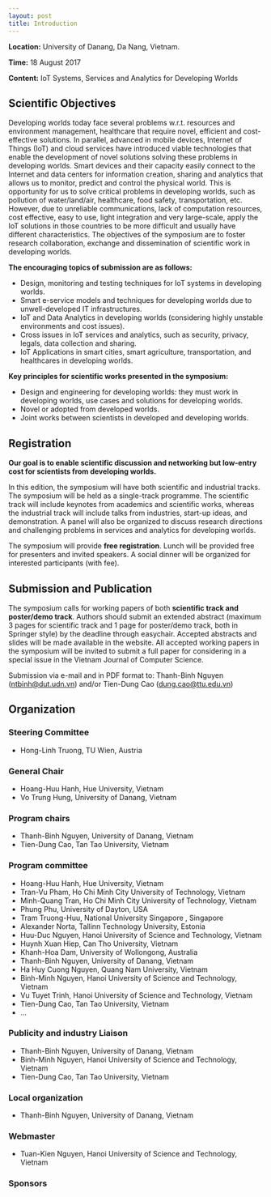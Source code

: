 ```yaml
---
layout: post
title: Introduction
---
```


<i class="fa fa-home fa-lg"></i><b> Location:</b> University of Danang, Da Nang, Vietnam.

<i class="fa fa-clock-o fa-lg"></i><b> Time:</b>  18 August 2017

<i class="fa fa-newspaper-o fa-lg"></i><b> Content:</b> IoT  Systems, Services and Analytics for Developing Worlds

<script src="{{ site.url }}/public/js/custom.js" type="text/javascript" charset="utf-8" async defer></script>

## Scientific Objectives

Developing worlds today face several problems w.r.t. resources and environment management, healthcare that require novel, efficient and cost-effective solutions. In parallel, advanced in mobile devices, Internet of Things (IoT) and cloud services have introduced viable technologies that  enable the development of novel solutions solving these problems in developing worlds.  Smart devices and their capacity easily connect to the Internet and data centers for information creation, sharing and analytics that allows us to monitor, predict and control the physical world. This is opportunity for us to solve critical problems in developing worlds, such as pollution of water/land/air, healthcare, food safety, transportation, etc. However, due to unreliable communications, lack of computation resources, cost effective, easy to use, light integration and very large-scale, apply the IoT solutions in those countries to be more difficult and usually have different characteristics. The objectives of the symposium are to foster research collaboration, exchange and dissemination of scientific work in developing worlds.

**The encouraging topics of submission are as follows:**

* Design, monitoring and testing techniques for IoT systems in developing worlds.
* Smart e-service models and techniques for developing worlds due to unwell-developed IT infrastructures.
* IoT and Data Analytics in developing worlds (considering highly unstable environments and cost issues).
* Cross issues in IoT services and analytics, such as security, privacy, legals, data collection and sharing.
* IoT Applications in smart cities, smart agriculture, transportation, and healthcares in developing worlds.

**Key principles for scientific works presented in the symposium:**

* Design and engineering for developing worlds: they must work in developing worlds, use cases and solutions for developing worlds.
* Novel or adopted from developed worlds.
* Joint works between scientists in developed and developing worlds.

## Registration

**Our goal is to  enable scientific discussion and networking but low-entry cost for scientists from developing worlds.**

In this edition, the symposium will have both scientific and industrial tracks. The symposium will be held as a single-track programme. The scientific track will include keynotes from academics and scientific works, whereas the industrial track will include talks from industries, start-up ideas, and demonstration. A panel will also be organized to discuss research directions  and challenging problems in services and analytics for developing worlds.

The symposium will provide **free registration**. Lunch will be provided free for presenters and invited speakers. A social dinner will be organized for interested participants (with fee).

## Submission and Publication

The symposium calls for working papers of both **scientific track and poster/demo track**. Authors should submit an extended abstract (maximum 3 pages for scientific track and 1 page for poster/demo track, both in Springer style) by the deadline through easychair.  Accepted abstracts and slides will be made available in the website. All accepted working papers in the symposium will be invited to submit a full paper for considering in a special issue in the Vietnam Journal of Computer Science.

Submission via e-mail and in PDF format to: Thanh-Binh Nguyen ([ntbinh@dut.udn.vn](mailto:ntbinh@dut.udn.vn)) and/or Tien-Dung Cao ([dung.cao@ttu.edu.vn](mailto:dung.cao@ttu.edu.vn))

## Organization

### Steering Committee

* Hong-Linh Truong, TU Wien, Austria

### General Chair

* Hoang-Huu Hanh, Hue University, Vietnam
* Vo Trung Hung, University of Danang, Vietnam

### Program chairs

* Thanh-Binh Nguyen, University of Danang, Vietnam
* Tien-Dung Cao, Tan Tao University, Vietnam

### Program committee

* Hoang-Huu Hanh, Hue University, Vietnam
* Tran-Vu Pham, Ho Chi Minh City University of Technology, Vietnam
* Minh-Quang Tran, Ho Chi Minh City University of Technology, Vietnam
* Phung Phu, University of Dayton, USA
* Tram Truong-Huu, National University Singapore , Singapore
* Alexander Norta, Tallinn Technology University, Estonia
* Huu-Duc Nguyen, Hanoi University of Science and Technology, Vietnam
* Huynh Xuan Hiep, Can Tho University, Vietnam
* Khanh-Hoa Dam, University of Wollongong, Australia
* Thanh-Binh Nguyen, University of Danang, Vietnam
* Ha Huy Cuong Nguyen, Quang Nam University, Vietnam
* Binh-Minh Nguyen, Hanoi University of Science and Technology, Vietnam
* Vu Tuyet Trinh, Hanoi University of Science and Technology, Vietnam
* Tien-Dung Cao, Tan Tao University, Vietnam
* ...

### Publicity and industry Liaison

* Thanh-Binh Nguyen, University of Danang, Vietnam
* Binh-Minh Nguyen, Hanoi University of Science and Technology, Vietnam
* Tien-Dung Cao, Tan Tao University, Vietnam

### Local organization

* Thanh-Binh Nguyen, University of Danang, Vietnam

### Webmaster

* Tuan-Kien Nguyen, Hanoi University of Science and Technology, Vietnam

### Sponsors